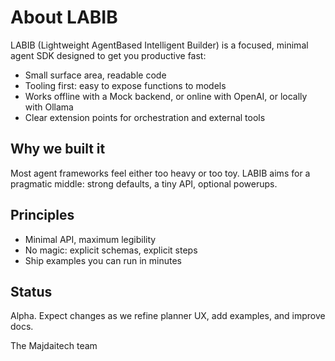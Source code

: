 ﻿# About LABIB

LABIB (Lightweight AgentBased Intelligent Builder) is a focused, minimal agent SDK designed to get you productive fast:

- Small surface area, readable code
- Tooling first: easy to expose functions to models
- Works offline with a Mock backend, or online with OpenAI, or locally with Ollama
- Clear extension points for orchestration and external tools

## Why we built it
Most agent frameworks feel either too heavy or too toy. LABIB aims for a pragmatic middle: strong defaults, a tiny API, optional powerups.

## Principles
- Minimal API, maximum legibility
- No magic: explicit schemas, explicit steps
- Ship examples you can run in minutes

## Status
Alpha. Expect changes as we refine planner UX, add examples, and improve docs.

 The Majdaitech team
